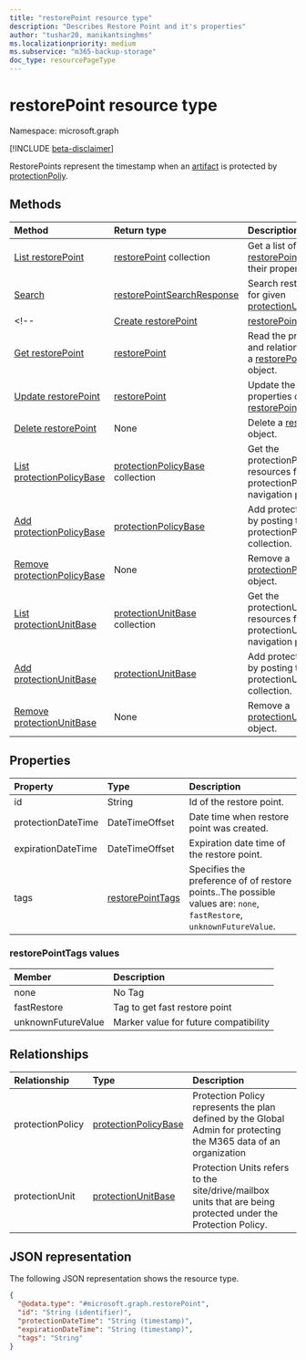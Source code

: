 ```yaml
---
title: "restorePoint resource type"
description: "Describes Restore Point and it's properties"
author: "tushar20, manikantsinghms"
ms.localizationpriority: medium
ms.subservice: "m365-backup-storage"
doc_type: resourcePageType
---
```


# restorePoint resource type

Namespace: microsoft.graph

[!INCLUDE [beta-disclaimer](../../includes/beta-disclaimer.md)]

RestorePoints represent the timestamp when an [artifact](../resources/restoreartifactbase.md) is protected by [protectionPoliy](../resources/protectionpolicybase.md).


## Methods
|Method|Return type|Description|
|:---|:---|:---|
|[List restorePoint](../api/restorepoint-list.md)|[restorePoint](../resources/restorepoint.md) collection|Get a list of the [restorePoint](../resources/restorepoint.md) and their properties.|
|[Search](../api/restorepoint-search.md)|[restorePointSearchResponse](../resources/restorepointsearchresponse.md)|Search restorepoints for given [protectionUnits](../resources/protectionunitbase.md)|
<!-- |[Create restorePoint](../api/siterestoreartifact-post-restorepoint.md)|[restorePoint](../resources/restorepoint.md)|Create a new [restorePoint](../resources/restorepoint.md) object.|
|[Get restorePoint](../api/restorepoint-get.md)|[restorePoint](../resources/restorepoint.md)|Read the properties and relationships of a [restorePoint](../resources/restorepoint.md) object.|
|[Update restorePoint](../api/restorepoint-update.md)|[restorePoint](../resources/restorepoint.md)|Update the properties of a [restorePoint](../resources/restorepoint.md) object.|
|[Delete restorePoint](../api/siterestoreartifact-delete-restorepoint.md)|None|Delete a [restorePoint](../resources/restorepoint.md) object.|
|[List protectionPolicyBase](../api/restorepoint-list-protectionpolicy.md)|[protectionPolicyBase](../resources/protectionpolicybase.md) collection|Get the protectionPolicyBase resources from the protectionPolicy navigation property.|
|[Add protectionPolicyBase](../api/restorepoint-post-protectionpolicy.md)|[protectionPolicyBase](../resources/protectionpolicybase.md)|Add protectionPolicy by posting to the protectionPolicy collection.|
|[Remove protectionPolicyBase](../api/restorepoint-delete-protectionpolicy.md)|None|Remove a [protectionPolicyBase](../resources/protectionpolicybase.md) object.|
|[List protectionUnitBase](../api/restorepoint-list-protectionunit.md)|[protectionUnitBase](../resources/protectionunitbase.md) collection|Get the protectionUnitBase resources from the protectionUnit navigation property.|
|[Add protectionUnitBase](../api/restorepoint-post-protectionunit.md)|[protectionUnitBase](../resources/protectionunitbase.md)|Add protectionUnit by posting to the protectionUnit collection.|
|[Remove protectionUnitBase](../api/restorepoint-delete-protectionunit.md)|None|Remove a [protectionUnitBase](../resources/protectionunitbase.md) object.| -->

## Properties
|Property|Type|Description|
|:---|:---|:---|
|id|String|Id of the restore point.|
|protectionDateTime|DateTimeOffset|Date time when restore point was created.|
|expirationDateTime|DateTimeOffset|Expiration date time of the restore point.|
|tags|[restorePointTags](../resources/restorepoint.md#restorepointtags-values)|Specifies the preference of of restore points..The possible values are: `none`, `fastRestore`, `unknownFutureValue`.|

### restorePointTags values
|Member | Description |
|:------|:------------|
|none   | No Tag      |
|fastRestore | Tag to get fast restore point|
|unknownFutureValue | Marker value for future compatibility|

## Relationships
|Relationship|Type|Description|
|:---|:---|:---|
|protectionPolicy|[protectionPolicyBase](../resources/protectionpolicybase.md)| Protection Policy represents the plan defined by the Global Admin for protecting the M365 data of an organization|
|protectionUnit|[protectionUnitBase](../resources/protectionunitbase.md)|Protection Units refers to the site/drive/mailbox units that are being protected under the Protection Policy.|

## JSON representation
The following JSON representation shows the resource type.
<!-- {
  "blockType": "resource",
  "keyProperty": "id",
  "@odata.type": "microsoft.graph.restorePoint",
  "baseType": "microsoft.graph.entity",
  "openType": false
}
-->
``` json
{
  "@odata.type": "#microsoft.graph.restorePoint",
  "id": "String (identifier)",
  "protectionDateTime": "String (timestamp)",
  "expirationDateTime": "String (timestamp)",
  "tags": "String"
}
```

